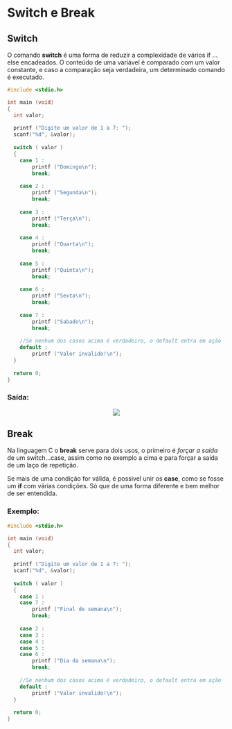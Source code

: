 # Switch e Break

## Switch

O comando **switch** é uma forma de reduzir a complexidade de vários if … else encadeados. O conteúdo de uma variável é comparado com um valor constante, e caso a comparação seja verdadeira, um determinado comando é executado.

```c
#include <stdio.h>

int main (void)
{
  int valor;
  
  printf ("Digite um valor de 1 a 7: ");
  scanf("%d", &valor);
  
  switch ( valor )
  {
    case 1 :
        printf ("Domingo\n");
        break;
    
    case 2 :
        printf ("Segunda\n");
        break;
    
    case 3 :
        printf ("Terça\n");
        break;
    
    case 4 :
        printf ("Quarta\n");
        break;
    
    case 5 :
        printf ("Quinta\n");
        break;
    
    case 6 :
        printf ("Sexta\n");
        break;
    
    case 7 :
        printf ("Sabado\n");
        break;
    
    //Se nenhum dos casos acima é verdadeiro, o default entra em ação
    default :
        printf ("Valor invalido!\n");
  }
  
  return 0;
}
```

### Saída:

<p align="center">
<img src="https://i.imgur.com/AweibTR.png">
</p>

## Break

Na linguagem C o **break** serve para dois usos, o primeiro é *forçar a saída* de um switch...case, assim como no exemplo a cima e para forçar a saída de um laço de repetição.

Se mais de uma condição for válida, é possivel unir os **case**, como se fosse um **if** com várias condições. Só que de uma forma diferente e bem melhor de ser entendida.
### Exemplo:
```c
#include <stdio.h>

int main (void)
{
  int valor;
  
  printf ("Digite um valor de 1 a 7: ");
  scanf("%d", &valor);
  
  switch ( valor )
  {
    case 1 :
    case 7 :
        printf ("Final de semana\n");
        break;
    
    case 2 :    
    case 3 :    
    case 4 :    
    case 5 :
    case 6 :
        printf ("Dia da semana\n");
        break;
    
    //Se nenhum dos casos acima é verdadeiro, o default entra em ação
    default :
        printf ("Valor invalido!\n");
  }
  
  return 0;
}
```